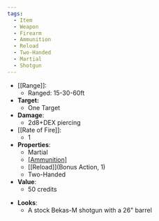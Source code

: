 ```yaml
---
tags:
  - Item
  - Weapon
  - Firearm
  - Ammunition
  - Reload
  - Two-Handed
  - Martial
  - Shotgun
---
```

- [[Range]]:
	- Ranged: 15-30-60ft
- **Target:**
	- One Target
- **Damage**:
	- 2d8+DEX piercing
- [[Rate of Fire]]:
	- 1
- **Properties**:
	- Martial
	- [[Ammunition]](3)
	- [[Reload]](Bonus Action, 1)
	- Two-Handed
- **Value**:
	- 50 credits
* **Looks**:
	* A stock Bekas-M shotgun with a 26" barrel